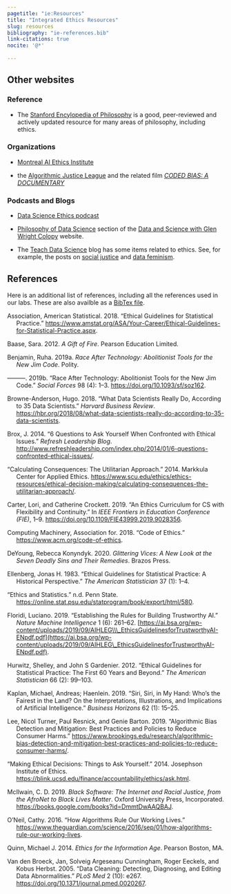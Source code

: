 ```yaml
---
pagetitle: "ie:Resources"
title: "Integrated Ethics Resources"
slug: resources
bibliography: "ie-references.bib"
link-citations: true
nocite: '@*'
  
---
```


<div class="resources banner-spacer">

</div>

## Other websites

### Reference

-   The [Stanford Encylopedia of Philosophy](https://plato.stanford.edu/) is a good,
    peer-reviewed and actively updated resource for many areas of philosophy, including
    ethics.

### Organizations

-   [Montreal AI Ethics Institute](https://montrealethics.ai/)

-   the [Algorithmic Justice League](https://www.ajl.org/) and the related film
    [*CODED BIAS: A DOCUMENTARY*](https://www.ajl.org/spotlight-documentary-coded-bias)

### Podcasts and Blogs

-   [Data Science Ethics podcast](https://datascienceethics.com/category/podcast/)

-   [Philosophy of Data Science](https://www.podofasclepius.com/philosophy-of-data-science) section of the [Data and Science with Glen Wright Colopy](https://www.podofasclepius.com/) website.

-   The [Teach Data Science](https://teachdatascience.com/) blog has some items
    related to ethics. See, for example, the posts on [social justice](https://teachdatascience.com/socialjustice/)
    and [data feminism](https://teachdatascience.com/datafem/).

## References

Here is an additional list of references, including all the references used in our
labs. These are also availble as a [BibTex file](/ie-resources.bib).

<div id="refs" class="references csl-bib-body hanging-indent">

<div id="ref-ASA:Ethics" class="csl-entry">

Association, American Statistical. 2018. “Ethical Guidelines for Statistical Practice.” <https://www.amstat.org/ASA/Your-Career/Ethical-Guidelines-for-Statistical-Practice.aspx>.

</div>

<div id="ref-Baase:2012" class="csl-entry">

Baase, Sara. 2012. *A Gift of Fire*. Pearson Education Limited.

</div>

<div id="ref-Benjamin:2019" class="csl-entry">

Benjamin, Ruha. 2019a. *Race After Technology: Abolitionist Tools for the New Jim Code*. Polity.

</div>

<div id="ref-Benjamin:2019review" class="csl-entry">

———. 2019b. “<span class="nocase">Race After Technology: Abolitionist Tools for the New Jim Code</span>.” *Social Forces* 98 (4): 1–3. <https://doi.org/10.1093/sf/soz162>.

</div>

<div id="ref-Browne-Anderson:2018" class="csl-entry">

Browne-Anderson, Hugo. 2018. “What Data Scientists Really Do, According to 35 Data Scientists.” *Harvard Business Review*. <https://hbr.org/2018/08/what-data-scientists-really-do-according-to-35-data-scientists>.

</div>

<div id="ref-Brox:2014" class="csl-entry">

Brox, J. 2014. “6 Questions to Ask Yourself When Confronted with Ethical Issues.” *Refresh Leadership Blog*. <http://www.refreshleadership.com/index.php/2014/01/6-questions-confronted-ethical-issues/>.

</div>

<div id="ref-Calculating-Consequences:2014" class="csl-entry">

“Calculating Consequences: The Utilitarian Approach.” 2014. Markkula Center for Applied Ethics. <https://www.scu.edu/ethics/ethics-resources/ethical-decision-making/calculating-consequences-the-utilitarian-approach/>.

</div>

<div id="ref-Carter:2019" class="csl-entry">

Carter, Lori, and Catherine Crockett. 2019. “An Ethics Curriculum for CS with Flexibility and Continuity.” In *IEEE Frontiers in Education Conference (FIE)*, 1–9. <https://doi.org/10.1109/FIE43999.2019.9028356>.

</div>

<div id="ref-ACM:Ethics" class="csl-entry">

Computing Machinery, Association for. 2018. “Code of Ethics.” <https://www.acm.org/code-of-ethics>.

</div>

<div id="ref-DeYoung:2020" class="csl-entry">

DeYoung, Rebecca Konyndyk. 2020. *Glittering Vices: A New Look at the Seven Deadly Sins and Their Remedies*. Brazos Press.

</div>

<div id="ref-Ellenberg:1983" class="csl-entry">

Ellenberg, Jonas H. 1983. “Ethical Guidelines for Statistical Practice: A Historical Perspective.” *The American Statistician* 37 (1): 1–4.

</div>

<div id="ref-Penn-State-Ethics-Statistics" class="csl-entry">

“Ethics and Statistics.” n.d. Penn State. <https://online.stat.psu.edu/statprogram/book/export/html/580>.

</div>

<div id="ref-Floridi:2019" class="csl-entry">

Floridi, Luciano. 2019. “Establishing the Rules for Building Trustworthy AI.” *Nature Machine Intelligence* 1 (6): 261–62. [https://ai.bsa.org/wp-content/uploads/2019/09/AIHLEG\\\_EthicsGuidelinesforTrustworthyAI-ENpdf.pdf](https://ai.bsa.org/wp-content/uploads/2019/09/AIHLEG\_EthicsGuidelinesforTrustworthyAI-ENpdf.pdf).

</div>

<div id="ref-Hurwitz:2012" class="csl-entry">

Hurwitz, Shelley, and John S Gardenier. 2012. “Ethical Guidelines for Statistical Practice: The First 60 Years and Beyond.” *The American Statistician* 66 (2): 99–103.

</div>

<div id="ref-Kaplan:2019" class="csl-entry">

Kaplan, Michael, Andreas; Haenlein. 2019. “Siri, Siri, in My Hand: Who’s the Fairest in the Land? On the Interpretations, Illustrations, and Implications of Artificial Intelligence.” *Business Horizons* 62 (1): 15–25.

</div>

<div id="ref-Lee:2019" class="csl-entry">

Lee, Nicol Turner, Paul Resnick, and Genie Barton. 2019. “Algorithmic Bias Detection and Mitigation: Best Practices and Policies to Reduce Consumer Harms.” <https://www.brookings.edu/research/algorithmic-bias-detection-and-mitigation-best-practices-and-policies-to-reduce-consumer-harms/>.

</div>

<div id="ref-MakingEthicalDecisions:online" class="csl-entry">

“Making Ethical Decisions: Things to Ask Yourself.” 2014. Josephson Institute of Ethics. <https://blink.ucsd.edu/finance/accountability/ethics/ask.html>.

</div>

<div id="ref-McIlwain:2019" class="csl-entry">

McIlwain, C. D. 2019. *Black Software: The Internet and Racial Justice, from the AfroNet to Black Lives Matter*. Oxford University Press, Incorporated. <https://books.google.com/books?id=DmmtDwAAQBAJ>.

</div>

<div id="ref-ONeil:2016" class="csl-entry">

O’Neil, Cathy. 2016. “How Algorithms Rule Our Working Lives.” <https://www.theguardian.com/science/2016/sep/01/how-algorithms-rule-our-working-lives>.

</div>

<div id="ref-Quinn:2014" class="csl-entry">

Quinn, Michael J. 2014. *Ethics for the Information Age*. Pearson Boston, MA.

</div>

<div id="ref-Van-den-Broeck:2005" class="csl-entry">

Van den Broeck, Jan, Solveig Argeseanu Cunningham, Roger Eeckels, and Kobus Herbst. 2005. “Data Cleaning: Detecting, Diagnosing, and Editing Data Abnormalities.” *PLoS Med* 2 (10): e267. <https://doi.org/10.1371/journal.pmed.0020267>.

</div>

</div>
